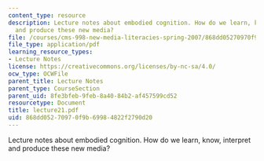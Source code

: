```yaml
---
content_type: resource
description: Lecture notes about embodied cognition. How do we learn, know, interpret
  and produce these new media?
file: /courses/cms-998-new-media-literacies-spring-2007/868dd05270970f9b69984822f2790d20_lecture21.pdf
file_type: application/pdf
learning_resource_types:
- Lecture Notes
license: https://creativecommons.org/licenses/by-nc-sa/4.0/
ocw_type: OCWFile
parent_title: Lecture Notes
parent_type: CourseSection
parent_uid: 8fe3bfeb-9feb-8a40-84b2-af457599cd52
resourcetype: Document
title: lecture21.pdf
uid: 868dd052-7097-0f9b-6998-4822f2790d20
---
```

Lecture notes about embodied cognition. How do we learn, know, interpret and produce these new media?